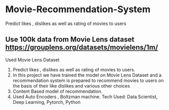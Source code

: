 # Movie-Recommendation-System
Predict likes , dislikes as well as rating of movies to users
## Use 100k data from Movie Lens dataset https://grouplens.org/datasets/movielens/1m/

Used Movie Lens Dataset
1. Predict likes , dislikes as well as rating of movies to users.
2. In this project we have trained the model on Movie Lens Dataset and a recommendation system is prepared to recommend movies to users on the basis of their like dislikes and various other choices
3. Content Based model of recommendation.
4. Used Auto Encoders , Boltzman machine.
Tech Used: Data Scientist, Deep Learning, Pytorch, Python 
